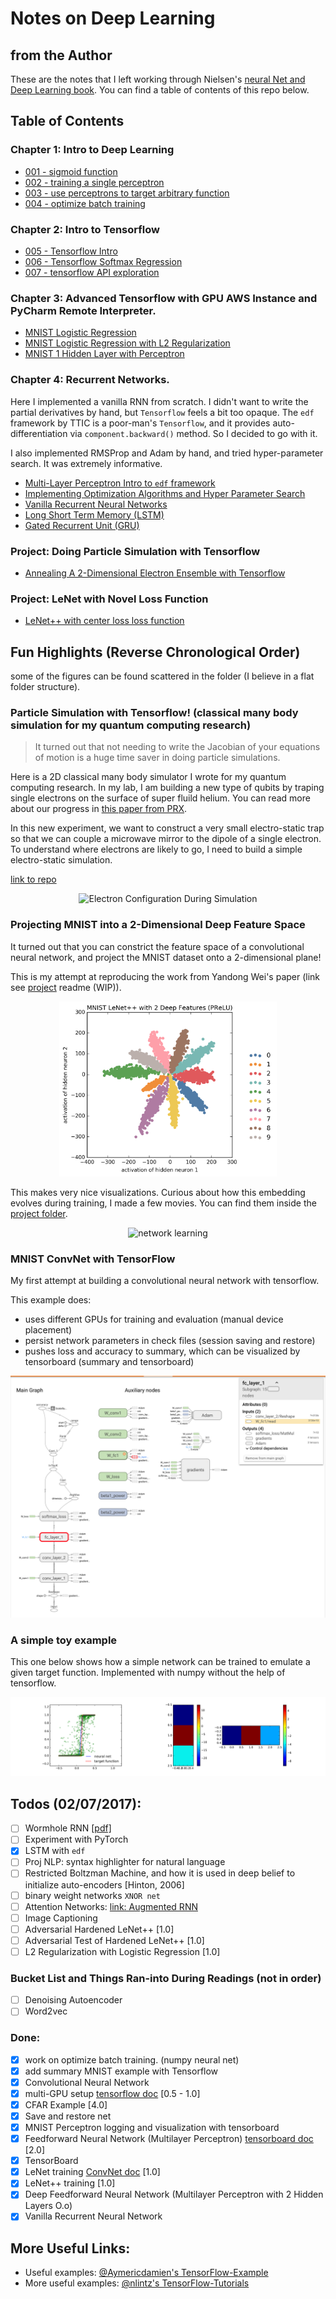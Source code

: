 # Notes on Deep Learning

## from the Author

These are the notes that I left working through Nielsen's [neural Net and Deep Learning book](https://neuralnetworksanddeeplearning.com). You can find a table of contents of this repo below.

## Table of Contents
### Chapter 1: Intro to Deep Learning
- [001 - sigmoid function](Ch1%20Intro%20to%20Deep%20Learning/001%20-%20sigmoid%20function.ipynb)
- [002 - training a single perceptron](Ch1%20Intro%20to%20Deep%20Learning/002%20-%20training%20a%20single%20perceptron.ipynb)
- [003 - use perceptrons to target arbitrary function](Ch1%20Intro%20to%20Deep%20Learning/003%20-%20use%20perceptrons%20to%20target%20arbitrary%20function.ipynb)
- [004 - optimize batch training](Ch1%20Intro%20to%20Deep%20Learning/004%20-%20optimize%20batch%20training.ipynb)

### Chapter 2: Intro to Tensorflow
- [005 - Tensorflow Intro](Ch2%20Intro%20to%20Tensorflow/005%20-%20Tensorflow%20Intro.ipynb)
- [006 - Tensorflow Softmax Regression](Ch2%20Intro%20to%20Tensorflow/006%20-%20Tensorflow%20Softmax%20Regression.ipynb)
- [007 - tensorflow API exploration](Ch2%20Intro%20to%20Tensorflow/007%20-%20tensorflow%20API%20exploration.ipynb)

### Chapter 3: Advanced Tensorflow with GPU AWS Instance and PyCharm Remote Interpreter.
- [MNIST Logistic Regression](Ch3%20Advanced%20Tensorflow/1%20-%20MNIST%20Logistic%20Regression.py)
- [MNIST Logistic Regression with L2 Regularization](Ch3%20Advanced%20Tensorflow/2%20-%20MNIST%20Logistic%20Regression%20L2%20Regularization.py)
- [MNIST 1 Hidden Layer with Perceptron](Ch3%20Advanced%20Tensorflow/3%20-%20MNIST%201%20Hidden%20Layer%20Perceptron.py)

### Chapter 4: Recurrent Networks.
Here I implemented a vanilla RNN from scratch. I didn't want to write the partial derivatives
by hand, but `Tensorflow` feels a bit too opaque. The `edf` framework by TTIC is a poor-man's 
`Tensorflow`, and it provides auto-differentiation via `component.backward()` method. So I 
decided to go with it. 

I also implemented RMSProp and Adam by hand, and tried hyper-parameter search. It was 
extremely informative.

- [Multi-Layer Perceptron Intro to `edf` framework](Ch4_Recurrent_Networks/000_Multi-layer_Perceptron_intro_to_edf_framework/Simple_Multi-layer_Perceptron_MNIST_Example.ipynb)
- [Implementing Optimization Algorithms and Hyper Parameter Search](Ch4_Recurrent_Networks/001_Optimization_Algorithms_and_Hyper-parameter_Search/Optimization_Algorithms_Variations_Hyper-paramter_Search.ipynb)
- [Vanilla Recurrent Neural Networks](Ch4_Recurrent_Networks/002_vanila_RNN_with_edf/vanilla_RNN.ipynb)
- [Long Short Term Memory (LSTM)](Ch4_Recurrent_Networks/003_LSTM_with_edf/LSTM_Long_Short_Term_Memory_with_edf.ipynb)
- [Gated Recurrent Unit (GRU)](Ch4_Recurrent_Networks/003_LSTM_with_edf/GRU_Gated_Recurrent_Unit_with_edf.ipynb)

### Project: Doing Particle Simulation with Tensorflow

- [Annealing A 2-Dimensional Electron Ensemble with Tensorflow](Proj_Molecular_Simulation/README.md)

### Project: LeNet with Novel Loss Function 

- [LeNet++ with center loss loss function](Proj_Centroid_Loss_LeNet)

## Fun Highlights (Reverse Chronological Order)

some of the figures can be found scattered in the folder (I believe in a flat folder 
structure).

### Particle Simulation with Tensorflow! (classical many body simulation for my quantum computing research)

> It turned out that not needing to write the Jacobian of your 
    equations of motion is a huge time saver in doing particle simulations.

Here is a 2D classical many body simulator I wrote for my quantum 
computing research. In my lab, I am building a new type of qubits 
by traping single electrons on the surface of super fluild helium. 
You can read more about our progress in [this paper from PRX](http://journals.aps.org/prx/abstract/10.1103/PhysRevX.6.011031).

In this new experiment, we want to construct a very small electro-static
trap so that we can couple a microwave mirror to the dipole of a single 
electron. To understand where electrons are likely to go, I need 
to build a simple electro-static simulation.

[link to repo](https://github.com/episodeyang/deep_learning_notes/tree/master/Proj_Molecular_Simulation)
<p align="center">
   <img width="300px" height="300px"
        alt="Electron Configuration During Simulation" 
        src="Proj_Molecular_Simulation/figures/Electron%20Configuration%20Animated%20(WIP)%20small.gif"/>
</p>

### Projecting MNIST into a 2-Dimensional Deep Feature Space

It turned out that you can constrict the feature space of a convolutional
neural network, and project the MNIST dataset onto a 2-dimensional plane! 

This is my attempt at reproducing the work from Yandong Wei's paper (link see [project](https://github.com/episodeyang/deep_learning_notes/tree/master/Proj_Centroid_Loss_LeNet) readme (WIP)).

<p align="center">
    <img width="348.8px" height="280.4px" src="Proj_Centroid_Loss_LeNet/LeNet_plus/figures/MNIST%20LeNet++%20with%202%20Deep%20Features%20(PReLU).png"/>
</p>

This makes very nice visualizations. Curious about how this embedding evolves during training, 
I made a few movies. You can find them inside the [project folder](Proj_Centroid_Loss_LeNet/LeNet_plus_centerloss/figures/animation).

<p align="center">
<img alt="network learning" src="Proj_Centroid_Loss_LeNet/LeNet_plus_centerloss/figures/animation/MNIST_LeNet_centroid_loss_lambda_0.001.gif"/>
</p>

### MNIST ConvNet with TensorFlow

My first attempt at building a convolutional neural network with tensorflow.

This example does:
- uses different GPUs for training and evaluation (manual device placement)
- persist network parameters in check files (session saving and restore)
- pushes loss and accuracy to summary, which can be visualized by tensorboard (summary and tensorboard)

![MNIST ConvNet Tensorflow](Proj_Centroid_Loss_LeNet/convnet_10_hidden/figures/Screenshot%202016-09-16%2011.29.47.png)

### A simple toy example

This one below shows how a simple network can be trained 
to emulate a given target function. Implemented with numpy without 
the help of tensorflow.

[![network trained to emulate function](trained%20neural%20net%20emulate%20a%20step%20function.png)](004%20-%20optimize%20batch%20training.ipynb)


## Todos (02/07/2017):

- [ ] Wormhole RNN [[pdf]](Proj_Paper_Readings/1701.08718.wormhole_RNN.pdf)
- [ ] Experiment with PyTorch
- [x] LSTM with `edf`
- [ ] Proj NLP: syntax highlighter for natural language
- [ ] Restricted Boltzman Machine, and how it is used in deep belief to initialize auto-encoders [Hinton, 2006]
- [ ] binary weight networks `XNOR net`
- [ ] Attention Networks: [link: Augmented RNN](http://distill.pub/2016/augmented-rnns/)
- [ ] Image Captioning
- [ ] Adversarial Hardened LeNet++ [1.0]
- [ ] Adversarial Test of Hardened LeNet++ [1.0]
- [ ] L2 Regularization with Logistic Regression [1.0]

### Bucket List and Things Ran-into During Readings (not in order)
- [ ] Denoising Autoencoder
- [ ] Word2vec

### Done:

- [x] work on optimize batch training. (numpy neural net)
- [x] add summary MNIST example with Tensorflow
- [x] Convolutional Neural Network
- [x] multi-GPU setup [tensorflow doc](https://www.tensorflow.org/versions/r0.10/how_tos/using_gpu/index.html) [0.5 - 1.0]
- [x] CFAR Example [4.0]
- [x] Save and restore net
- [x] MNIST Perceptron logging and visualization with tensorboard
- [x] Feedforward Neural Network (Multilayer Perceptron)
[tensorboard doc](https://www.tensorflow.org/versions/r0.10/resources/faq.html#frequently-asked-questions) [2.0]
- [x] TensorBoard
- [x] LeNet training [ConvNet doc](https://www.tensorflow.org/versions/r0.10/tutorials/deep_cnn/index.html) [1.0]
- [x] LeNet++ training [1.0]
- [x] Deep Feedforward Neural Network (Multilayer Perceptron with 2 Hidden Layers O.o)
- [x] Vanilla Recurrent Neural Network

## More Useful Links:
- Useful examples: [@Aymericdamien's TensorFlow-Example](https://github.com/aymericdamien/TensorFlow-Examples)
- More useful examples: [@nlintz's TensorFlow-Tutorials](https://github.com/nlintz/TensorFlow-Tutorials)
